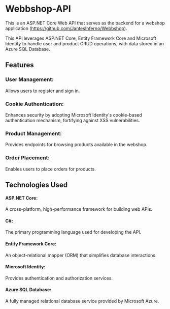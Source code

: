 # Webbshop-API

This is an ASP.NET Core Web API that serves as the backend for a webshop application (https://github.com/JantesInferno/Webbshop). 

This API leverages ASP.NET Core, Entity Framework Core and Microsoft Identity to handle user and product CRUD operations, with data stored in an Azure SQL Database.

## Features
### User Management: 
Allows users to register and sign in.
### Cookie Authentication:
Enhances security by adopting Microsoft Identity's cookie-based authentication mechanism, fortifying against XSS vulnerabilities.
### Product Management: 
Provides endpoints for browsing products available in the webshop.
### Order Placement: 
Enables users to place orders for products.


## Technologies Used
#### ASP.NET Core: 
A cross-platform, high-performance framework for building web APIs.
#### C#: 
The primary programming language used for developing the API.
#### Entity Framework Core: 
An object-relational mapper (ORM) that simplifies database interactions.
#### Microsoft Identity: 
Provides authentication and authorization services.
#### Azure SQL Database: 
A fully managed relational database service provided by Microsoft Azure.
